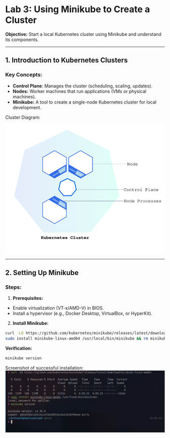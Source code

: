 # Lab 3: Using Minikube to Create a Cluster

**Objective:** Start a local Kubernetes cluster using Minikube and understand its components.

------- 

## **1. Introduction to Kubernetes Clusters**

### Key Concepts:

- **Control Plane**: Manages the cluster (scheduling, scaling, updates).
- **Nodes:** Worker machines that run applications (VMs or physical machines).
- **Minikube:** A tool to create a single-node Kubernetes cluster for local development.

Cluster Diagram:

![Cluster Diagram](./assets/module_01_cluster.svg)

---

## **2. Setting Up Minikube**

### Steps:

1. **Prerequisites:**

- Enable virtualization (VT-x/AMD-V) in BIOS.
- Install a hypervisor (e.g., Docker Desktop, VirtualBox, or HyperKit).

2. **Install Minikube:**
```bash
curl -LO https://github.com/kubernetes/minikube/releases/latest/download/minikube-linux-amd64
sudo install minikube-linux-amd64 /usr/local/bin/minikube && rm minikube-linux-amd64
```

**Verification:**
```bash
minikube version
```

Screenshot of successful installation:
![Minikube Version](./assets/Screenshots/minikubeInstall)
